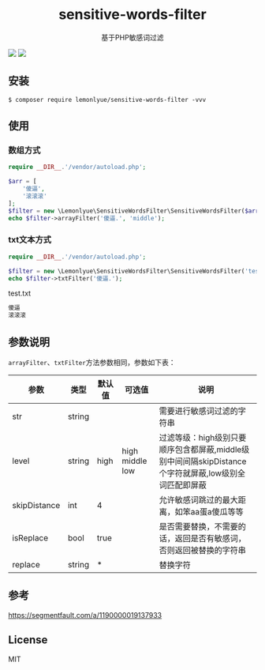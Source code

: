 <h1 align="center"> sensitive-words-filter </h1>

<p align="center"> 基于PHP敏感词过滤</p>

![](https://img.shields.io/travis/com/lemonlyue/sensitive-words-filter)
![](https://img.shields.io/github/v/tag/lemonlyue/sensitive-words-filter)

## 安装

```shell
$ composer require lemonlyue/sensitive-words-filter -vvv
```

## 使用

### 数组方式
```php
require __DIR__.'/vendor/autoload.php';

$arr = [
    '傻逼',
    '滚滚滚'
];
$filter = new \Lemonlyue\SensitiveWordsFilter\SensitiveWordsFilter($arr);
echo $filter->arrayFilter('傻逼.', 'middle');
```

### txt文本方式
```php
require __DIR__.'/vendor/autoload.php';

$filter = new \Lemonlyue\SensitiveWordsFilter\SensitiveWordsFilter('test.txt');
echo $filter->txtFilter('傻逼.');
```

test.txt
```txt
傻逼
滚滚滚
```

## 参数说明
`arrayFilter`、`txtFilter`方法参数相同，参数如下表：

|  参数 | 类型 | 默认值 | 可选值 | 说明 |
| ----  | ---- | --- | --- | --- |
|  str  | string | | |需要进行敏感词过滤的字符串 |
| level | string | high | high middle low |过滤等级：high级别只要顺序包含都屏蔽,middle级别中间间隔skipDistance个字符就屏蔽,low级别全词匹配即屏蔽 |
| skipDistance | int | 4 | | 允许敏感词跳过的最大距离，如笨aa蛋a傻瓜等等 |
| isReplace | bool | true | | 是否需要替换，不需要的话，返回是否有敏感词，否则返回被替换的字符串 |
| replace | string | * | | 替换字符 |

## 参考
https://segmentfault.com/a/1190000019137933

## License

MIT